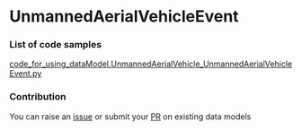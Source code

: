 # UnmannedAerialVehicleEvent

### List of code samples 

<!-- 50-List of code -->

<!-- [code entry](link) -->
[code_for_using_dataModel.UnmannedAerialVehicle_UnmannedAerialVehicleEvent.py](https://github.com/smart-data-models/dataModel.UnmannedAerialVehicle/blob/master/UnmannedAerialVehicleEvent/code/code_for_using_dataModel.UnmannedAerialVehicle_UnmannedAerialVehicleEvent.py)


<!-- /50-List of code -->

### Contribution
You can raise an [issue](https://github.com/smart-data-models/dataModel.UnmannedAerialVehicle/issues) or submit your [PR](https://github.com/smart-data-models/dataModel.UnmannedAerialVehicle/pulls) on existing data models
